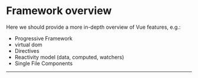 # Framework overview

Here we should provide a more in-depth overview of Vue features, e.g.:
- Progressive Framework
- virtual dom
- Directives
- Reactivity model (data, computed, watchers)
- Single File Components

---